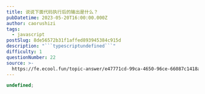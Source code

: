 ```yaml
---
title: 说说下面代码执行后的输出是什么？
pubDatetime: 2023-05-20T16:00:00.000Z
author: caorushizi
tags:
  - javascript
postSlug: 8de56572b31f1affed893945384c915d
description: "```typescriptundefined```"
difficulty: 1
questionNumber: 22
source: >-
  https://fe.ecool.fun/topic-answer/e47771cd-99ca-4650-96ce-66087c1418a4?orderBy=updateTime&order=desc&tagId=10
---
```


```typescript
undefined;
```

